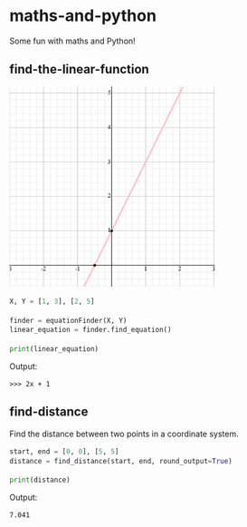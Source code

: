 # maths-and-python
Some fun with maths and Python!

## find-the-linear-function
![Graph](screenshot_graph.png)
```python
X, Y = [1, 3], [2, 5]

finder = equationFinder(X, Y) 
linear_equation = finder.find_equation()

print(linear_equation)
```
Output:
```
>>> 2x + 1
```
## find-distance
Find the distance between two points in a coordinate system.
```python
start, end = [0, 0], [5, 5]
distance = find_distance(start, end, round_output=True)

print(distance)
```
Output:
```
7.041
```
